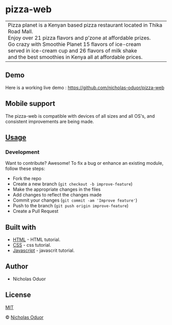 # pizza-web

<table>
<tr>
<td>
Pizza planet is a Kenyan based pizza restaurant located in Thika Road Mall.<br>
Enjoy over 21 pizza flavors and p’zone at affordable prizes.<br> 
Go crazy with Smoothie Planet 15 flavors of ice-cream <br>served in ice-cream cup and 26 flavors of milk shake <br>
and the best smoothies in Kenya all at affordable prices.
</td>
</tr>
</table>

## Demo
Here is a working live demo : https://github.com/nicholas-oduor/pizza-web

## Mobile support
The pizza-web is compatible with devices of all sizes and all OS's, and consistent improvements are being made.

## [Usage](https://nicholas-oduor.github.io/pizza-web/)

### Development

Want to contribute? Awesome!
To fix a bug or enhance an existing module, follow these steps:
- Fork the repo
- Create a new branch (`git checkout -b improve-feature`)
- Make the appropriate changes in the files
- Add changes to reflect the changes made
- Commit your changes (`git commit -am 'Improve feature'`)
- Push to the branch (`git push origin improve-feature`)
- Create a Pull Request

## Built with

- [HTML](https://www.w3schools.com/html/) - HTML tutorial.
- [CSS](https://www.w3schools.com/css/) - css tutorial.
- [Javascript](https://www.w3schools.com/js/) - javascrit tutorial.

## Author
- Nicholas Oduor 

## License 
[MIT](https://nicholas-oduor.github.io/pizza-web/)

 © [Nicholas  Oduor](https://github.com/nicholas-oduor/pizza-web)
